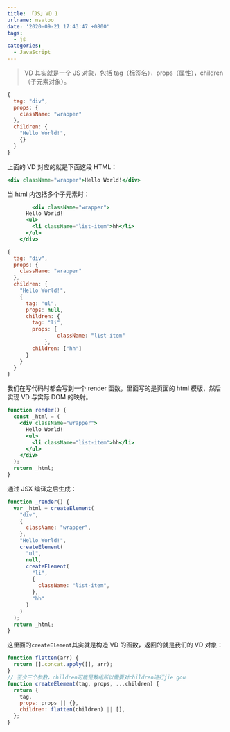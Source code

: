 ```yaml
---
title: 「JS」VD 1
urlname: nsvtoo
date: '2020-09-21 17:43:47 +0800'
tags:
  - js
categories:
  - JavaScript
---
```


> VD 其实就是一个 JS 对象，包括 tag（标签名），props（属性），children（子元素对象）。

```jsx
{
  tag: "div",
  props: {
    className: "wrapper"
  },
  children: {
    "Hello World!",
    {}
  }
}
```

上面的 VD 对应的就是下面这段 HTML：

```jsx
<div className="wrapper">Hello World!</div>
```

当 html 内包括多个子元素时：

```jsx
		<div className="wrapper">
      Hello World!
      <ul>
        <li className="list-item">hh</li>
      </ul>
    </div>

{
  tag: "div",
  props: {
    className: "wrapper"
  },
  children: {
    "Hello World!",
    {
      tag: "ul",
      props: null,
      children: {
        tag: "li",
        props: {
    			className: "list-item"
  			},
        children: ["hh"]
      }
    }
  }
}
```

我们在写代码时都会写到一个 render 函数，里面写的是页面的 html 模版，然后实现 VD 与实际 DOM 的映射。
​

```jsx
function render() {
  const _html = (
    <div className="wrapper">
      Hello World!
      <ul>
        <li className="list-item">hh</li>
      </ul>
    </div>
  );
  return _html;
}
```

通过 JSX 编译之后生成：

```jsx
function _render() {
  var _html = createElement(
    "div",
    {
      className: "wrapper",
    },
    "Hello World!",
    createElement(
      "ul",
      null,
      createElement(
        "li",
        {
          className: "list-item",
        },
        "hh"
      )
    )
  );
  return _html;
}
```

这里面的`createElement`其实就是构造 VD 的函数，返回的就是我们的 VD 对象：

```jsx
function flatten(arr) {
  return [].concat.apply([], arr);
}
// 至少三个参数，children可能是数组所以需要对children进行jie gou
function createElement(tag, props, ...children) {
  return {
    tag,
    props: props || {},
    children: flatten(children) || [],
  };
}
```
